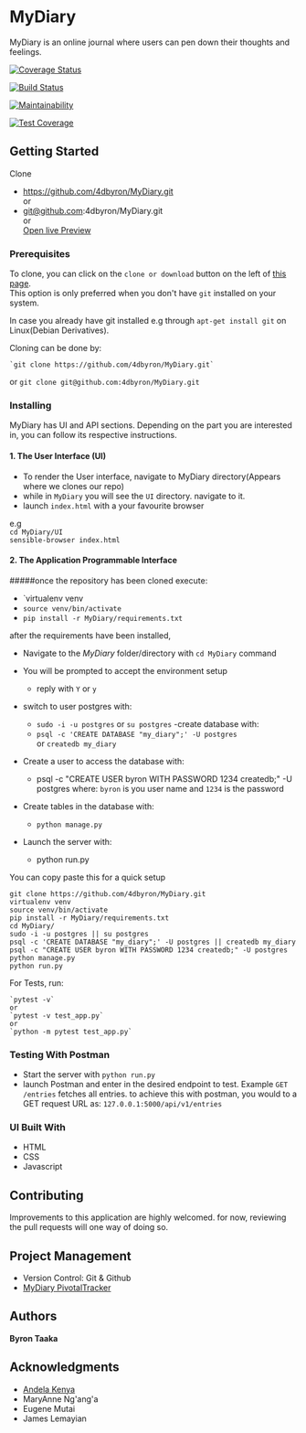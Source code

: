 # MyDiary
MyDiary is an online journal where users can pen down their thoughts and feelings.


[![Coverage Status](https://coveralls.io/repos/github/4dbyron/MyDiary/badge.svg?branch=developer)](https://coveralls.io/github/4dbyron/MyDiary?branch=developer)

[![Build Status](https://travis-ci.org/4dbyron/MyDiary.svg?branch=developer)](https://travis-ci.org/4dbyron/MyDiary)

[![Maintainability](https://api.codeclimate.com/v1/badges/7ef8acd847da1bd0fdf4/maintainability)](https://codeclimate.com/github/4dbyron/MyDiary/maintainability)

[![Test Coverage](https://api.codeclimate.com/v1/badges/7ef8acd847da1bd0fdf4/test_coverage)](https://codeclimate.com/github/4dbyron/MyDiary/test_coverage)


## Getting Started
Clone 
- https://github.com/4dbyron/MyDiary.git<br/>
or
- git@github.com:4dbyron/MyDiary.git<br/>
or<br/>
[Open live Preview](https://4dbyron.github.io/MyDiary/UI/index.html)


### Prerequisites

To clone, you can click on the `clone or download` button on the left of [this page](https://github.com/4dbyron/MyDiary).
<br/>This option is only preferred when you don't have  `git` installed on your system.

In case you already have git installed e.g through `apt-get install git` on Linux(Debian Derivatives).

Cloning can be done by:

    `git clone https://github.com/4dbyron/MyDiary.git`
or
    `git clone git@github.com:4dbyron/MyDiary.git`
</p>


### Installing
MyDiary has UI and API sections.
Depending on the part you are interested in, you can follow its respective instructions.

#### 1. The User Interface (UI)
- To render the User interface, navigate to MyDiary directory(Appears where we clones our repo)
- while in `MyDiary` you will see the  `UI` directory. navigate to it.
- launch `index.html` with a your favourite browser

e.g <br/>
```cd MyDiary/UI```<br/>
```sensible-browser index.html```

#### 2. The Application Programmable Interface
#####once the repository has been cloned
   execute:
 - `virtualenv venv
 - `source venv/bin/activate`
 - `pip install -r MyDiary/requirements.txt`

 after the requirements have been installed,
 - Navigate to the *MyDiary* folder/directory
	with `cd MyDiary` command
 - You will be prompted to accept the environment setup
    - reply with `Y` or `y`
 - switch to user postgres with:
    - `sudo -i -u postgres` or `su postgres`
 -create database with:
    -  `psql -c 'CREATE DATABASE "my_diary";' -U postgres`<br/>
    or
    `createdb my_diary`

 - Create a user to access the database with:<br>
    - psql -c "CREATE USER byron WITH PASSWORD 1234 createdb;" -U postgres
    where: `byron` is you user name and `1234` is the password
 - Create tables in the database with:<br>
    - `python manage.py`<br>
 - Launch the server with:
    - python run.py

 You can copy paste this for a quick setup<br/>
 ```
 git clone https://github.com/4dbyron/MyDiary.git
 virtualenv venv
 source venv/bin/activate
 pip install -r MyDiary/requirements.txt
 cd MyDiary/
 sudo -i -u postgres || su postgres
 psql -c 'CREATE DATABASE "my_diary";' -U postgres || createdb my_diary
 psql -c "CREATE USER byron WITH PASSWORD 1234 createdb;" -U postgres
 python manage.py
 python run.py

 ```
For Tests, run:

	`pytest -v`
	or
	`pytest -v test_app.py`
	or
	`python -m pytest test_app.py`

### Testing With Postman
- Start the server with `python run.py`
- launch Postman and enter in the desired endpoint to test.
Example `GET /entries` fetches all entries.
to achieve this with postman, you would to a GET request URL as:
```127.0.0.1:5000/api/v1/entries```


### UI Built With
- HTML
- CSS
- Javascript


## Contributing

Improvements to this application are highly welcomed.
for now, reviewing the pull requests will one way of doing so. 

## Project Management
- Version Control: Git & Github
- [MyDiary PivotalTracker](https://www.pivotaltracker.com/n/projects/2184264)


## Authors

**Byron Taaka**

## Acknowledgments

* [Andela Kenya](andela.com)
* MaryAnne Ng'ang'a
* Eugene Mutai
* James Lemayian
